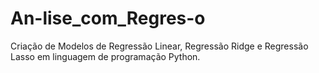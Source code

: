 # An-lise_com_Regres-o
Criação de Modelos de Regressão Linear, Regressão Ridge e Regressão Lasso em linguagem de programação Python. 
